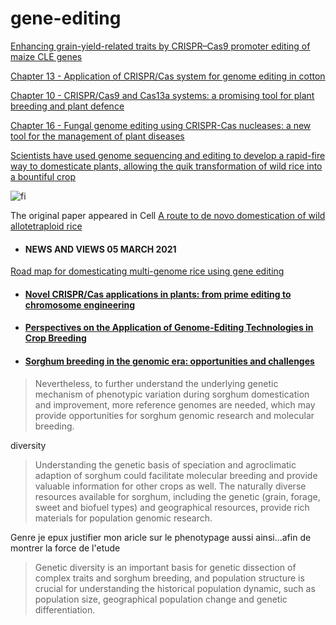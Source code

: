 # gene-editing





[Enhancing grain-yield-related traits by CRISPR–Cas9 promoter editing of maize CLE genes](https://www.nature.com/articles/s41477-021-00858-5?utm_source=nplants_etoc&utm_medium=email&utm_campaign=toc_41477_7_3&utm_content=20210318&WT.ec_id=NPLANTS-202103&sap-outbound-id=692F3CF677E2FB9CFEA6EB803C1C5E4CDE304CAE)



[Chapter 13 - Application of CRISPR/Cas system for genome editing in cotton](https://www.sciencedirect.com/science/article/pii/B9780128219102000102)

[Chapter 10 - CRISPR/Cas9 and Cas13a systems: a promising tool for plant breeding and plant defence](https://www.sciencedirect.com/science/article/pii/B9780128219102000023)

[Chapter 16 - Fungal genome editing using CRISPR-Cas nucleases: a new tool for the management of plant diseases](https://www.sciencedirect.com/science/article/pii/B9780128219102000011)

[Scientists have used genome sequencing and editing to develop a rapid-fire way to domesticate plants, allowing the quik transformation of wild rice into a bountiful crop](https://www.nature.com/articles/d41586-021-00307-5#:~:text=A%20lanky%20species%20of%20wild,rice%20into%20a%20bountiful%20crop.)



![fi](https://media.nature.com/w700/magazine-assets/d41586-021-00307-5/d41586-021-00307-5_18831610.jpg)



The original paper appeared in Cell [A route to de novo domestication of wild allotetraploid rice](https://www.sciencedirect.com/science/article/pii/S0092867421000131)



- #### NEWS AND VIEWS  05 MARCH 2021
[Road map for domesticating multi-genome rice using gene editing](https://www.nature.com/articles/d41586-021-00589-9)





- #### [Novel CRISPR/Cas applications in plants: from prime editing to chromosome engineering](https://link.springer.com/article/10.1007/s11248-021-00238-x)



- #### [Perspectives on the Application of Genome-Editing Technologies in Crop Breeding](https://www.cell.com/molecular-plant/fulltext/S1674-2052(19)30230-8?_returnURL=https%3A%2F%2Flinkinghub.elsevier.com%2Fretrieve%2Fpii%2FS1674205219302308%3Fshowall%3Dtrue)

- #### [Sorghum breeding in the genomic era: opportunities and challenges](https://link.springer.com/article/10.1007/s00122-021-03789-z)


> Nevertheless, to further understand the underlying genetic mechanism of phenotypic variation during sorghum domestication and improvement, more reference genomes are needed, which may provide opportunities for sorghum genomic research and molecular breeding.



diversity


> Understanding the genetic basis of speciation and agroclimatic adaption of sorghum could facilitate molecular breeding and provide valuable information for other crops as well. The naturally diverse resources available for sorghum, including the genetic (grain, forage, sweet and biofuel types) and geographical resources, provide rich materials for population genomic research.



Genre je epux justifier mon aricle sur le phenotypage aussi ainsi...afin de montrer la force de l'etude


> Genetic diversity is an important basis for genetic dissection of complex traits and sorghum breeding, and population structure is crucial for understanding the historical population dynamic, such as population size, geographical population change and genetic differentiation.
